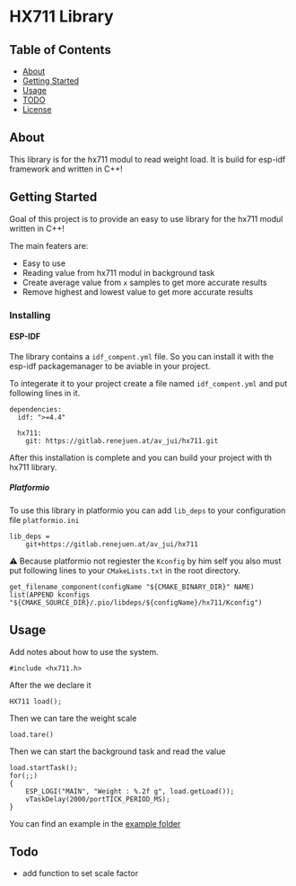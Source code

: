 # HX711 Library

## Table of Contents

- [About](#about)
- [Getting Started](#getting_started)
- [Usage](#usage)
- [TODO](#todo)
- [License](./LICENSE)

## About <a name = "about"></a>

This library is for the hx711 modul to read weight load.
It is build for esp-idf framework and written in C++! 

## Getting Started <a name = "getting_started"></a>

Goal of this project is to provide an easy to use library for the hx711 modul written in C++! 

The main featers are:
 - Easy to use
 - Reading value from hx711 modul in background task
 - Create average value from `x` samples to get more accurate results
 - Remove highest and lowest value to get more accurate results


### Installing

#### ESP-IDF

The library contains a `idf_compent.yml` file. So you can install it with the esp-idf packagemanager to be aviable in your project.

To integerate it to your project create a file named `idf_compent.yml` and put following lines in it.

```
dependencies:
  idf: ">=4.4"

  hx711:
    git: https://gitlab.renejuen.at/av_jui/hx711.git
```

After this installation is complete and you can build your project with th hx711 library.

##### Platformio

To use this library in platformio you can add `lib_deps` to your configuration file `platformio.ini`

```
lib_deps = 
    git+https://gitlab.renejuen.at/av_jui/hx711
```
:warning: Because platformio not regiester the `Kconfig` by him self you also must put following lines to your `CMakeLists.txt` in the root directory. 

```
get_filename_component(configName "${CMAKE_BINARY_DIR}" NAME)
list(APPEND kconfigs "${CMAKE_SOURCE_DIR}/.pio/libdeps/${configName}/hx711/Kconfig")
```

## Usage <a name = "usage"></a>

Add notes about how to use the system.

```
#include <hx711.h>
```

After the we declare it

```
HX711 load();
```

Then we can tare the weight scale

```
load.tare()
```

Then we can start the background task and read the value

```
load.startTask();
for(;;) 
{
    ESP_LOGI("MAIN", "Weight : %.2f g", load.getLoad());
    vTaskDelay(2000/portTICK_PERIOD_MS);
}

```

You can find an example in the [example folder](./example)

## Todo <a name = "todo"></a>

 - add function to set scale factor